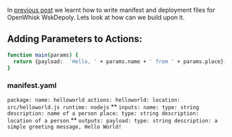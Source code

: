 In [previous post](http://pritidesai.github.io/2017/02/28/openwhisk-manifest-and-deployment.html) we learnt how to write manifest and deployment files for OpenWhisk WskDepoly. Lets look at how can we build upon it.

## Adding Parameters to Actions:

```bash
function main(params) {
  return {payload:  'Hello, ' + params.name + ' from ' + params.place};
}
```
### manifest.yaml

`
package:
    name: helloworld
    actions:
        helloworld:
            location: src/helloworld.js
            runtime: nodejs
`
**
`
			inputs:
                name:
                    type: string
                    description: name of a person
                place:
                    type: string
                    description: location of a person
`
**
`
			outputs:
                payload:
                    type: string
                    description: a simple greeting message, Hello World!
`



